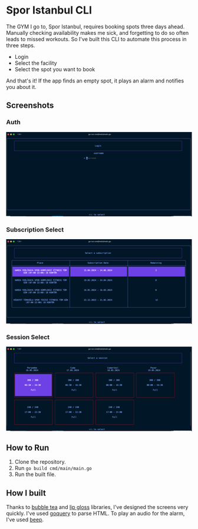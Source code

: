 # Spor Istanbul CLI

The GYM I go to, Spor Istanbul, requires booking spots three days ahead. Manually checking availability makes me sick, 
and forgetting to do so often leads to missed workouts.
So I've built this CLI to automate this process in three steps.

* Login
* Select the facility
* Select the spot you want to book

And that's it! If the app finds an empty spot, it plays an alarm and notifies you about it.


## Screenshots

### Auth
![Login Screen](assets/ss-login.png)

### Subscription Select
![Subscription Chooser Screen](assets/ss-subscription.png)

### Session Select
![Session Chooser Screen](assets/ss-session.png)


## How to Run

1. Clone the repository.
2. Run `go build cmd/main/main.go`
3. Run the built file.

## How I built

Thanks to [bubble tea](https://github.com/charmbracelet/bubbletea) and [lip gloss](https://github.com/charmbracelet/lipgloss)
libraries, I've designed the screens very quickly. I've used [goquery](https://github.com/PuerkitoBio/goquery) to parse HTML.
To play an audio for the alarm, I've used [beep](https://github.com/gopxl/beep).
